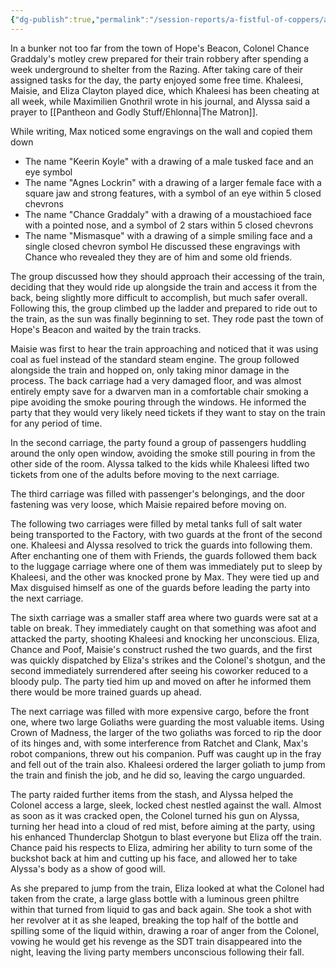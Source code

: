 ```yaml
---
{"dg-publish":true,"permalink":"/session-reports/a-fistful-of-coppers/a-fistful-of-coppers-session-1/"}
---
```


In a bunker not too far from the town of Hope's Beacon, Colonel Chance Graddaly's motley crew prepared for their train robbery after spending a week underground to shelter from the Razing. After taking care of their assigned tasks for the day, the party enjoyed some free time. Khaleesi, Maisie, and Eliza Clayton played dice, which Khaleesi has been cheating at all week, while Maximilien Gnothril wrote in his journal, and Alyssa said a prayer to [[Pantheon and Godly Stuff/Ehlonna\|The Matron]]. 

While writing, Max noticed some engravings on the wall and copied them down
- The name "Keerin Koyle" with a drawing of a male tusked face and an eye symbol
- The name "Agnes Lockrin" with a drawing of a larger female face with a square jaw and strong features, with a symbol of an eye within 5 closed chevrons
- The name "Chance Graddaly" with a drawing of a moustachioed face with a pointed nose, and a symbol of 2 stars within 5 closed chevrons
- The name "Mismasque" with a drawing of a simple smiling face and a single closed chevron symbol
He discussed these engravings with Chance who revealed they they are of him and some old friends.

The group discussed how they should approach their accessing of the train, deciding that they would ride up alongside the train and access it from the back, being slightly more difficult to accomplish, but much safer overall. Following this, the group climbed up the ladder and prepared to ride out to the train, as the sun was finally beginning to set. They rode past the town of Hope's Beacon and waited by the train tracks.

Maisie was first to hear the train approaching and noticed that it was using coal as fuel instead of the standard steam engine. The group followed alongside the train and hopped on, only taking minor damage in the process. The back carriage had a very damaged floor, and was almost entirely empty save for a dwarven man in a comfortable chair smoking a pipe avoiding the smoke pouring through the windows. He informed the party that they would very likely need tickets if they want to stay on the train for any period of time.

In the second carriage, the party found a group of passengers huddling around the only open window, avoiding the smoke still pouring in from the other side of the room. Alyssa talked to the kids while Khaleesi lifted two tickets from one of the adults before moving to the next carriage.

The third carriage was filled with passenger's belongings, and the door fastening was very loose, which Maisie repaired before moving on.

The following two carriages were filled by metal tanks full of salt water being transported to the Factory, with two guards at the front of the second one. Khaleesi and Alyssa resolved to trick the guards into following them. After enchanting one of them with Friends, the guards followed them back to the luggage carriage where one of them was immediately put to sleep by Khaleesi, and the other was knocked prone by Max. They were tied up and Max disguised himself as one of the guards before leading the party into the next carriage.

The sixth carriage was a smaller staff area where two guards were sat at a table on break. They immediately caught on that something was afoot and attacked the party, shooting Khaleesi and knocking her unconscious. Eliza, Chance and Poof, Maisie's construct rushed the two guards, and the first was quickly dispatched by Eliza's strikes and the Colonel's shotgun, and the second immediately surrendered after seeing his coworker reduced to a bloody pulp. The party tied him up and moved on after he informed them there would be more trained guards up ahead.

The next carriage was filled with more expensive cargo, before the front one, where two large Goliaths were guarding the most valuable items. Using Crown of Madness, the larger of the two goliaths was forced to rip the door of its hinges and, with some interference from Ratchet and Clank, Max's robot companions, threw out his companion. Puff was caught up in the fray and fell out of the train also. Khaleesi ordered the larger goliath to jump from the train and finish the job, and he did so, leaving the cargo unguarded.

The party raided further items from the stash, and Alyssa helped the Colonel access a large, sleek, locked chest nestled against the wall. Almost as soon as it was cracked open, the Colonel turned his gun on Alyssa, turning her head into a cloud of red mist, before aiming at the party, using his enhanced Thunderclap Shotgun to blast everyone but Eliza off the train. Chance paid his respects to Eliza, admiring her ability to turn some of the buckshot back at him and cutting up his face, and allowed her to take Alyssa's body as a show of good will.

As she prepared to jump from the train, Eliza looked at what the Colonel had taken from the crate, a large glass bottle with a luminous green philtre within that turned from liquid to gas and back again. She took a shot with her revolver at it as she leaped, breaking the top half of the bottle and spilling some of the liquid within, drawing a roar of anger from the Colonel, vowing he would get his revenge as the SDT train disappeared into the night, leaving the living party members unconscious following their fall.